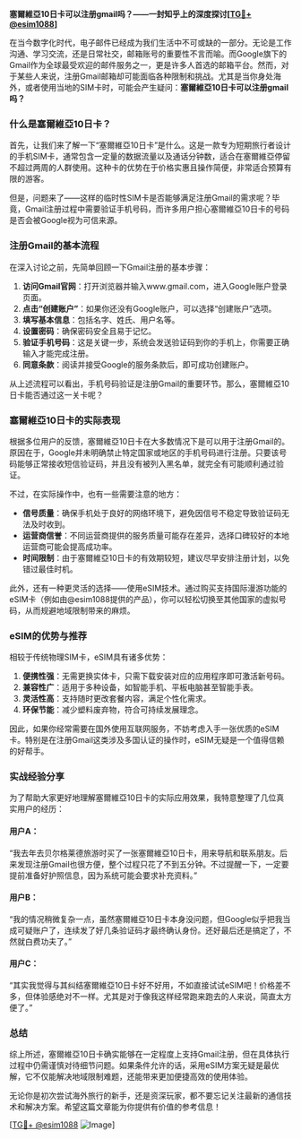 **塞爾維亞10日卡可以注册gmail吗？——一封知乎上的深度探讨[[TG💪+ @esim1088](https://t.me/s/esim1088)]**

在当今数字化时代，电子邮件已经成为我们生活中不可或缺的一部分。无论是工作沟通、学习交流，还是日常社交，邮箱账号的重要性不言而喻。而Google旗下的Gmail作为全球最受欢迎的邮件服务之一，更是许多人首选的邮箱平台。然而，对于某些人来说，注册Gmail邮箱却可能面临各种限制和挑战。尤其是当你身处海外，或者使用当地的SIM卡时，可能会产生疑问：**塞爾維亞10日卡可以注册gmail吗？**

### 什么是塞爾維亞10日卡？

首先，让我们来了解一下“塞爾維亞10日卡”是什么。这是一款专为短期旅行者设计的手机SIM卡，通常包含一定量的数据流量以及通话分钟数，适合在塞爾維亞停留不超过两周的人群使用。这种卡的优势在于价格实惠且操作简便，非常适合预算有限的游客。

但是，问题来了——这样的临时性SIM卡是否能够满足注册Gmail的需求呢？毕竟，Gmail注册过程中需要验证手机号码，而许多用户担心塞爾維亞10日卡的号码是否会被Google视为可信来源。

### 注册Gmail的基本流程

在深入讨论之前，先简单回顾一下Gmail注册的基本步骤：

1. **访问Gmail官网**：打开浏览器并输入www.gmail.com，进入Google账户登录页面。
2. **点击“创建账户”**：如果你还没有Google账户，可以选择“创建账户”选项。
3. **填写基本信息**：包括名字、姓氏、用户名等。
4. **设置密码**：确保密码安全且易于记忆。
5. **验证手机号码**：这是关键一步，系统会发送验证码到你的手机上，你需要正确输入才能完成注册。
6. **同意条款**：阅读并接受Google的服务条款后，即可成功创建账户。

从上述流程可以看出，手机号码验证是注册Gmail的重要环节。那么，塞爾維亞10日卡能否通过这一关卡呢？

### 塞爾維亞10日卡的实际表现

根据多位用户的反馈，塞爾維亞10日卡在大多数情况下是可以用于注册Gmail的。原因在于，Google并未明确禁止特定国家或地区的手机号码进行注册。只要该号码能够正常接收短信验证码，并且没有被列入黑名单，就完全有可能顺利通过验证。

不过，在实际操作中，也有一些需要注意的地方：

- **信号质量**：确保手机处于良好的网络环境下，避免因信号不稳定导致验证码无法及时收到。
- **运营商信誉**：不同运营商提供的服务质量可能存在差异，选择口碑较好的本地运营商可能会提高成功率。
- **时间限制**：由于塞爾維亞10日卡的有效期较短，建议尽早安排注册计划，以免错过最佳时机。

此外，还有一种更灵活的选择——使用eSIM技术。通过购买支持国际漫游功能的eSIM卡（例如由@esim1088提供的产品），你可以轻松切换至其他国家的虚拟号码，从而规避地域限制带来的麻烦。

### eSIM的优势与推荐

相较于传统物理SIM卡，eSIM具有诸多优势：

1. **便携性强**：无需更换实体卡，只需下载安装对应的应用程序即可激活新号码。
2. **兼容性广**：适用于多种设备，如智能手机、平板电脑甚至智能手表。
3. **灵活性高**：支持随时更改套餐内容，满足个性化需求。
4. **环保节能**：减少塑料废弃物，符合可持续发展理念。

因此，如果你经常需要在国外使用互联网服务，不妨考虑入手一张优质的eSIM卡。特别是在注册Gmail这类涉及多国认证的操作时，eSIM无疑是一个值得信赖的好帮手。

### 实战经验分享

为了帮助大家更好地理解塞爾維亞10日卡的实际应用效果，我特意整理了几位真实用户的经历：

#### 用户A：
“我去年去贝尔格莱德旅游时买了一张塞爾維亞10日卡，用来导航和联系朋友。后来发现注册Gmail也很方便，整个过程只花了不到五分钟。不过提醒一下，一定要提前准备好护照信息，因为系统可能会要求补充资料。”

#### 用户B：
“我的情况稍微复杂一点，虽然塞爾維亞10日卡本身没问题，但Google似乎把我当成可疑账户了，连续发了好几条验证码才最终确认身份。还好最后还是搞定了，不然就白费功夫了。”

#### 用户C：
“其实我觉得与其纠结塞爾維亞10日卡好不好用，不如直接试试eSIM吧！价格差不多，但体验感绝对不一样。尤其是对于像我这样经常跑来跑去的人来说，简直太方便了。”

### 总结

综上所述，塞爾維亞10日卡确实能够在一定程度上支持Gmail注册，但在具体执行过程中仍需谨慎对待细节问题。如果条件允许的话，采用eSIM方案无疑是最优解，它不仅能解决地域限制难题，还能带来更加便捷高效的使用体验。

无论你是初次尝试海外旅行的新手，还是资深玩家，都不要忘记关注最新的通信技术和解决方案。希望这篇文章能为你提供有价值的参考信息！

[[TG💪+ @esim1088](https://t.me/s/esim1088) ![Image](https://i.postimg.cc/4NQfJmqS/Snipaste-2025-05-13-00-14-12.png)]